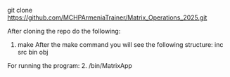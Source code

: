 git clone https://github.com/MCHPArmeniaTrainer/Matrix_Operations_2025.git

After cloning the repo do the following:
1. make
After the make command you will see the following structure:
inc
src
bin
obj

For running the program:
2. /bin/MatrixApp

